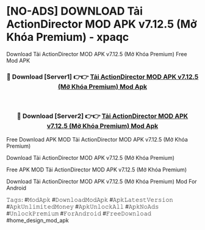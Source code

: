 # [NO-ADS] DOWNLOAD Tải ActionDirector MOD APK v7.12.5 (Mở Khóa Premium) - xpaqc
Download Tải ActionDirector MOD APK v7.12.5 (Mở Khóa Premium) Free Mod APK

<div align="center">
<h3>🔴 Download [Server1] 👉👉 <a href="https://apk-comot.site?title=Tải_ActionDirector_MOD_APK_v7.12.5_(Mở_Khóa_Premium)">Tải ActionDirector MOD APK v7.12.5 (Mở Khóa Premium) Mod Apk</a></h3><br>

<h3>🔴 Download [Server2] 👉👉 <a href="https://apk-comot.site?title=Tải_ActionDirector_MOD_APK_v7.12.5_(Mở_Khóa_Premium)">Tải ActionDirector MOD APK v7.12.5 (Mở Khóa Premium) Mod Apk</a></h3>
</div>


Free Download APK MOD Tải ActionDirector MOD APK v7.12.5 (Mở Khóa Premium)

Download Tải ActionDirector MOD APK v7.12.5 (Mở Khóa Premium) 

Free APK MOD Tải ActionDirector MOD APK v7.12.5 (Mở Khóa Premium) 

Download Tải ActionDirector MOD APK v7.12.5 (Mở Khóa Premium) Mod For Android

𝚃𝚊𝚐𝚜: #𝙼𝚘𝚍𝙰𝚙𝚔 #𝙳𝚘𝚠𝚗𝚕𝚘𝚊𝚍𝙼𝚘𝚍𝙰𝚙𝚔 #𝙰𝚙𝚔𝙻𝚊𝚝𝚎𝚜𝚝𝚅𝚎𝚛𝚜𝚒𝚘𝚗 #𝙰𝚙𝚔𝚄𝚗𝚕𝚒𝚖𝚒𝚝𝚎𝚍𝙼𝚘𝚗𝚎𝚢 #𝙰𝚙𝚔𝚄𝚗𝚕𝚘𝚌𝚔𝙰𝚕𝚕 #𝙰𝚙𝚔𝙽𝚘𝙰𝚍𝚜 #𝚄𝚗𝚕𝚘𝚌𝚔𝙿𝚛𝚎𝚖𝚒𝚞𝚖 #𝙵𝚘𝚛𝙰𝚗𝚍𝚛𝚘𝚒𝚍 #𝙵𝚛𝚎𝚎𝙳𝚘𝚠𝚗𝚕𝚘𝚊𝚍 #home_design_mod_apk
